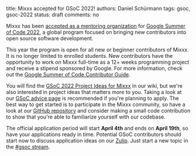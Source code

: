 title: Mixxx accepted for GSoC 2022!
authors: Daniel Schürmann
tags: gsoc, gsoc-2022
status: draft
comments: no

Mixxx has been [accepted as a mentoring organization](https://summerofcode.withgoogle.com/programs/2022/organizations/mixxx) for [Google Summer of Code 2022](https://summerofcode.withgoogle.com/), a global program focused on bringing new contributors into open source software development.

This year the program is open for all new or beginner contributors of Mixxx. It is no longer limited to enrolled students. New contributors have the opportunity to work on Mixxx full-time as a 12+ weeks programming project and receive a stipend sponsored by Google. For more information, check out the [Google Summer of Code Contributor Guide](https://google.github.io/gsocguides/student/).

You will find the [GSoC 2022 Project Ideas for Mixxx](https://github.com/mixxxdj/mixxx/wiki/gsoc-2022-ideas) in our wiki, but we're also interested in project ideas that matters more to you. Taking a look at our [GSoC advice page](https://github.com/mixxxdj/mixxx/wiki/gsocadvice) is recommended if you're planning to apply. The best way to get started is to participate in the Mixxx community, so have a look at our [GitHub repository](https://github.com/mixxxdj/mixxx) and consider making a small code contribution to show that you're able to familiarize yourself with our codebase.

The official application period will start **April 4th** and ends on **April 19th**, so have your applications ready in time. Potential GSoC contributors should start now to discuss application ideas on our [Zulip](https://mixxx.zulipchat.com/). Just start a new topic in the [#gsoc stream](https://mixxx.zulipchat.com/#narrow/stream/109215-gsoc).
